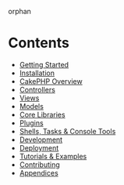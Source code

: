 orphan  

# Contents

- [Getting Started](getting-started.md)
- [Installation](installation.md)
- [CakePHP Overview](cakephp-overview.md)
- [Controllers](controllers.md)
- [Views](views.md)
- [Models](models.md)
- [Core Libraries](core-libraries.md)
- [Plugins](plugins.md)
- [Shells, Tasks & Console Tools](console-and-shells.md)
- [Development](development.md)
- [Deployment](deployment.md)
- [Tutorials & Examples](tutorials-and-examples.md)
- [Contributing](contributing.md)
- [Appendices](appendices.md)

<div class="todolist">

</div>
